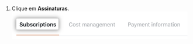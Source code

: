 1. Clique em **Assinaturas**. ![Aba Subscriptions (Assinaturas)](/assets/images/help/settings/subscriptions-tab.png)
